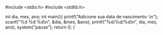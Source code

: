 #include <stdio.h>
#include <stdlib.h>

int dia, mes, ano;
int main(){
  printf("Adicione sua data de nascimento: \n");
  scanf("%d %d %d\n", &dia, &mes, &ano);
  printf("%d/%d/%d\n", dia, mes, ano);
  system("pause");
  return 0;
}
